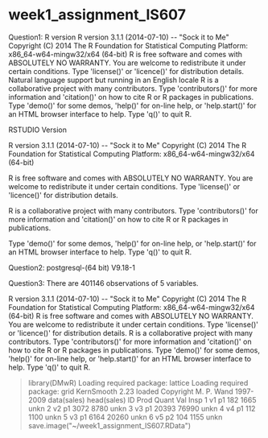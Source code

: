week1_assignment_IS607
======================
Question1:
  R version
R version 3.1.1 (2014-07-10) -- "Sock it to Me"
Copyright (C) 2014 The R Foundation for Statistical Computing
Platform: x86_64-w64-mingw32/x64 (64-bit)
R is free software and comes with ABSOLUTELY NO WARRANTY.
You are welcome to redistribute it under certain conditions.
Type 'license()' or 'licence()' for distribution details.
  Natural language support but running in an English locale
R is a collaborative project with many contributors.
Type 'contributors()' for more information and
'citation()' on how to cite R or R packages in publications.
Type 'demo()' for some demos, 'help()' for on-line help, or
'help.start()' for an HTML browser interface to help.
Type 'q()' to quit R.
>
RSTUDIO Version

R version 3.1.1 (2014-07-10) -- "Sock it to Me"
Copyright (C) 2014 The R Foundation for Statistical Computing
Platform: x86_64-w64-mingw32/x64 (64-bit)

R is free software and comes with ABSOLUTELY NO WARRANTY.
You are welcome to redistribute it under certain conditions.
Type 'license()' or 'licence()' for distribution details.

R is a collaborative project with many contributors.
Type 'contributors()' for more information and
'citation()' on how to cite R or R packages in publications.

Type 'demo()' for some demos, 'help()' for on-line help, or
'help.start()' for an HTML browser interface to help.
Type 'q()' to quit R.

Question2: postgresql-(64 bit) V9.18-1

Question3:
There are 401146 observations of 5 variables.

R version 3.1.1 (2014-07-10) -- "Sock it to Me"
Copyright (C) 2014 The R Foundation for Statistical Computing
Platform: x86_64-w64-mingw32/x64 (64-bit)
R is free software and comes with ABSOLUTELY NO WARRANTY.
You are welcome to redistribute it under certain conditions.
Type 'license()' or 'licence()' for distribution details.
R is a collaborative project with many contributors.
Type 'contributors()' for more information and
'citation()' on how to cite R or R packages in publications.
Type 'demo()' for some demos, 'help()' for on-line help, or
'help.start()' for an HTML browser interface to help.
Type 'q()' to quit R.
> library(DMwR)
Loading required package: lattice
Loading required package: grid
KernSmooth 2.23 loaded
Copyright M. P. Wand 1997-2009
> data(sales)
> head(sales)
  ID Prod Quant   Val Insp
1 v1   p1   182  1665 unkn
2 v2   p1  3072  8780 unkn
3 v3   p1 20393 76990 unkn
4 v4   p1   112  1100 unkn
5 v3   p1  6164 20260 unkn
6 v5   p2   104  1155 unkn
> save.image("~/week1_assignment_IS607.RData")
